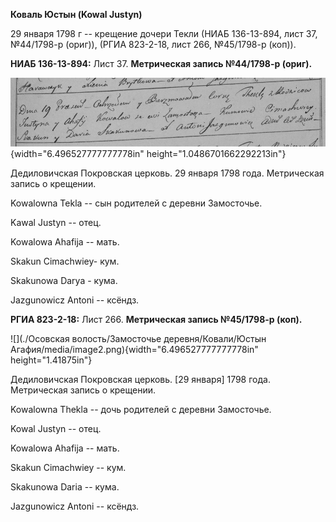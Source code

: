 **Коваль Юстын (Kowal Justyn)**

29 января 1798 г -- крещение дочери Текли (НИАБ 136-13-894, лист 37,
№44/1798-р (ориг)), (РГИА 823-2-18, лист 266, №45/1798-р (коп)).

**НИАБ 136-13-894:** Лист 37. **Метрическая запись №44/1798-р (ориг).**

![](./media/45129a1e246eacd77bf834ea40078487c928bb97.png){width="6.496527777777778in"
height="1.0486701662292213in"}

Дедиловичская Покровская церковь. 29 января 1798 года. Метрическая
запись о крещении.

Kowalowna Tekla -- сын родителей с деревни Замосточье.

Kawal Justyn -- отец.

Kowalowa Ahafija -- мать.

Skakun Cimachwiey- кум.

Skakunowa Darya - кума.

Jazgunowicz Antoni -- ксёндз.

**РГИА 823-2-18:** Лист 266. **Метрическая запись №45/1798-р (коп).**

![](./Осовская волость/Замосточье деревня/Ковали/Юстын Агафия/media/image2.png){width="6.496527777777778in"
height="1.41875in"}

Дедиловичская Покровская церковь. \[29 января\] 1798 года. Метрическая
запись о крещении.

Kowalowna Thekla -- дочь родителей с деревни Замосточье.

Kowal Justyn -- отец.

Kowalowa Ahafija -- мать.

Skakun Cimachwiey -- кум.

Skakunowa Daria -- кума.

Jazgunowicz Antoni -- ксёндз.
